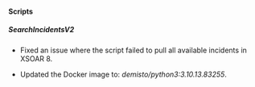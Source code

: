 
#### Scripts

##### SearchIncidentsV2
- Fixed an issue where the script failed to pull all available incidents in XSOAR 8.  

- Updated the Docker image to: *demisto/python3:3.10.13.83255*.
